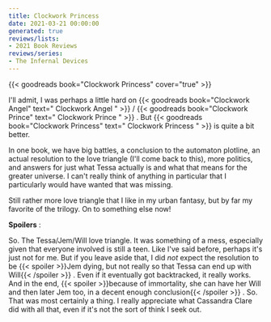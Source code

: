 ```yaml
---
title: Clockwork Princess
date: 2021-03-21 00:00:00
generated: true
reviews/lists:
- 2021 Book Reviews
reviews/series:
- The Infernal Devices
---
```

{{< goodreads book="Clockwork Princess" cover="true" >}}

I'll admit, I was perhaps a little hard on {{< goodreads book="Clockwork Angel" text=" Clockwork Angel " >}} / {{< goodreads book="Clockwork Prince" text=" Clockwork Prince " >}} . But {{< goodreads book="Clockwork Princess" text=" Clockwork Princess " >}} is quite a bit better.  

In one book, we have big battles, a conclusion to the automaton plotline, an actual resolution to the love triangle (I'll come back to this), more politics, and answers for just what Tessa actually is and what that means for the greater universe. I can't really think of anything in particular that I particularly would have wanted that was missing.  

<!--more-->

Still rather more love triangle that I like in my urban fantasy, but by far my favorite of the trilogy. On to something else now!  

**Spoilers** :  

So. The Tessa/Jem/Will love triangle. It was something of a mess, especially given that everyone involved is still a teen. Like I've said before, perhaps it's just not for me. But if you leave aside that, I did _not_ expect the resolution to be  {{< spoiler >}}Jem dying, but not really so that Tessa can end up with Will{{< /spoiler >}}  . Even if it eventually got backtracked, it really works. And in the end,  {{< spoiler >}}because of immortality, she can have her Will and then later Jem too, in a decent enough conclusion{{< /spoiler >}}  . So. That was most certainly a thing. I really appreciate what Cassandra Clare did with all that, even if it's not the sort of think I seek out.


